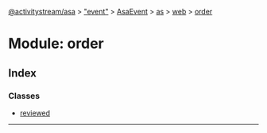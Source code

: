 [@activitystream/asa](../README.md) > ["event"](../modules/_event_.md) > [AsaEvent](../modules/_event_.asaevent.md) > [as](../modules/_event_.asaevent.as.md) > [web](../modules/_event_.asaevent.as.web.md) > [order](../modules/_event_.asaevent.as.web.order.md)

# Module: order

## Index

### Classes

* [reviewed](../classes/_event_.asaevent.as.web.order.reviewed.md)

---

